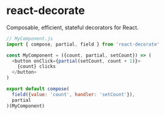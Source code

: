 # react-decorate

Composable, efficient, stateful decorators for React.

```javascript
// MyComponent.js
import { compose, partial, field } from 'react-decorate'

const MyComponent = ({count, partial, setCount}) => (
  <button onClick={partial(setCount, count + 1)}>
    {count} clicks
  </button>
)

export default compose(
  field({value: 'count', handler: 'setCount'}),
  partial
)(MyComponent)
```
